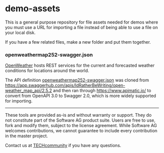 # demo-assets
This is a general purpose repository for file assets needed for demos where you must use a URL for importing a file
instead of being able to use a file on your local disk.

If you have a few related files, make a new folder and put them together.

### openweathermap252-swagger.json
[OpenWeather](https://openweathermap.org/api) hosts REST services for the current and forecasted weather conditions for locations around the world.

The API definition [openweathermap252-swagger.json](./openweathermap252-swagger.json) was cloned from https://app.swaggerhub.com/apis/IdRatherBeWriting/open-weather_map_api/2.5.2 and then ran through https://www.apimatic.io/ to convert from OpenAPI 3.0 to Swagger 2.0, which is more widely supported for importing.

______________________
These tools are provided as-is and without warranty or support. They do not constitute part of the Software AG product suite. Users are free to use, fork and modify them, subject to the license agreement. While Software AG welcomes contributions, we cannot guarantee to include every contribution in the master project.

Contact us at [TECHcommunity](mailto:technologycommunity@softwareag.com?subject=Github/SoftwareAG) if you have any questions.
